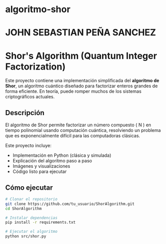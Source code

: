 # algoritmo-shor
# JOHN SEBASTIAN PEÑA SANCHEZ
# Shor's Algorithm (Quantum Integer Factorization)

Este proyecto contiene una implementación simplificada del **algoritmo de Shor**, un algoritmo cuántico diseñado para factorizar enteros grandes de forma eficiente. En teoría, puede romper muchos de los sistemas criptográficos actuales.

## Descripción
El algoritmo de Shor permite factorizar un número compuesto \( N \) en tiempo polinomial usando computación cuántica, resolviendo un problema que es exponencialmente difícil para las computadoras clásicas.

Este proyecto incluye:
- Implementación en Python (clásica y simulada)
- Explicación del algoritmo paso a paso
- Imágenes y visualizaciones
- Código listo para ejecutar

## Cómo ejecutar

```bash
# Clonar el repositorio
git clone https://github.com/tu_usuario/ShorAlgorithm.git
cd ShorAlgorithm

# Instalar dependencias
pip install -r requirements.txt

# Ejecutar el algoritmo
python src/shor.py
